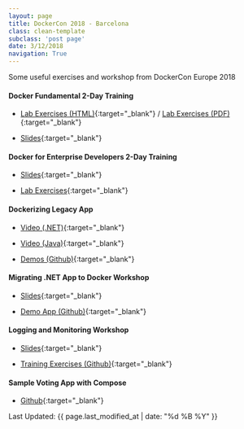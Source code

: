 ```yaml
---
layout: page
title: DockerCon 2018 - Barcelona
class: clean-template
subclass: 'post page'
date: 3/12/2018
navigation: True
---
```


Some useful exercises and workshop from DockerCon Europe 2018

#### Docker Fundamental 2-Day Training

- [Lab Exercises (HTML)](https://dockercon2018.felix.ng/docker-fundamentals-lab/){:target="_blank"} / [Lab Exercises (PDF)](/assets/fundamentals-linux-exercises.pdf){:target="_blank"}

- [Slides](/assets/docker-fundamentals.pdf){:target="_blank"}

#### Docker for Enterprise Developers 2-Day Training

- [Slides](https://dockercon2018.felix.ng/docker-for-enterprise-developers-slides/){:target="_blank"} 

- [Lab Exercises](https://dockercon2018.felix.ng/docker-for-enterprise-developers-lab/){:target="_blank"} 

#### Dockerizing Legacy App

- [Video (.NET)](https://www.youtube.com/playlist?list=PLkA60AVN3hh8mDYH0V8XpLpjzDHXrReFN){:target="_blank"}

- [Video (Java)](https://www.youtube.com/playlist?list=PLkA60AVN3hh8g4jRgxQQM7nlpoC9wqJml){:target="_blank"}

- [Demos (Github)](https://github.com/sixeyed/presentations/tree/master/dockercon/2018-barcelona/patterns-app-modernization){:target="_blank"}

#### Migrating .NET App to Docker Workshop 

- [Slides](https://dceu18.dwwx.space/){:target="_blank"}

- [Demo App (Github)](https://github.com/sixeyed/presentations/tree/master/prognet/2018-modernizing-netfx-apps-with-docker){:target="_blank"}

#### Logging and Monitoring Workshop 

- [Slides](https://www.slideshare.net/BrianChristner/dockercon-europe-2018-monitoring-logging-workshop){:target="_blank"}

- [Training Exercises (Github)](https://github.com/56kcloud/Training/tree/master/DockerCon){:target="_blank"}

#### Sample Voting App with Compose

- [Github](https://github.com/rheinwein/example-voting-app){:target="_blank"}

Last Updated: {{ page.last_modified_at | date: "%d %B %Y" }}
